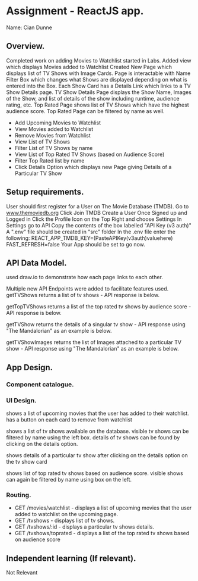 # Assignment - ReactJS app.

Name: Cian Dunne

## Overview.

Completed work on adding Movies to Watchlist started in Labs.
Added view which displays Movies added to Watchlist
Created New Page which displays list of TV Shows with Image Cards.
Page is interactable with Name Filter Box which changes what Shows are displayed depending on what is entered into the Box.
Each Show Card has a Details Link which links to a TV Show Details page.
TV Show Details Page displays the Show Name, Images of the Show, and list of details of the show including runtime, audience rating, etc.
Top Rated Page shows list of TV Shows which have the highest audience score.
Top Rated Page can be filtered by name as well.

 
 
 + Add Upcoming Movies to Watchlist
 + View Movies added to Watchlist
 + Remove Movies from Watchlist
 + View List of TV Shows
 + Filter List of TV Shows by name
 + View List of Top Rated TV Shows (based on Audience Score)
 + Filter Top Rated list by name
 + Click Details Option which displays new Page giving Details of a Particular TV Show

## Setup requirements.
User should first register for a User on The Movie Database (TMDB).
Go to www.themoviedb.org
Click Join TMDB
Create a User
Once Signed up and Logged in Click the Profile Icon on the Top Right and choose Settings
In Settings go to API
Copy the contents of the box labelled "API Key (v3 auth)" 
A ".env" file should be created in "src" folder
In the .env file enter the following:
REACT_APP_TMDB_KEY=(PasteAPIKey(v3auth)valuehere)
FAST_REFRESH=false
Your App should be set to go now.

## API Data Model.

used draw.io to demonstrate how each page links to each other.


Multiple new API Endpoints were added to facilitate features used.
getTVShows returns a list of tv shows - API response is below.

getTopTVShows returns a list of the top rated tv shows by audience score - API response is below.


getTVShow returns the details of a singular tv show - API response using "The Mandalorian" as an example is below.

getTVShowImages returns the list of Images attached to a particular TV show - API response using "The Mandalorian" as an example is below.

## App Design.

### Component catalogue.



### UI Design.

shows a list of upcoming movies that the user has added to their watchlist. has a button on each card to remove from watchlist

shows a list of tv shows available on the database. visible tv shows can be filtered by name using the left box. details of tv shows can be found by clicking on the details option.

shows details of a particular tv show after clicking on the details option on the tv show card

shows list of top rated tv shows based on audience score. visible shows can again be filtered by name using box on the left.

### Routing.

+ GET /movies/watchlist - displays a list of upcoming movies that the user added to watchlist on the upcoming page.
+ GET /tvshows - displays list of tv shows.
+ GET /tvshows/:id - displays a particular tv shows details.
+ GET /tvshows/toprated - displays a list of the top rated tv shows based on audience score

## Independent learning (If relevant).

Not Relevant

